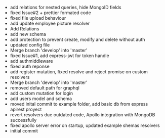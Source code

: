 - add relations for nested queries, hide MongoID fields
- fixed Issue#2 + prettier formated code
- fixed file upload behaviour
- add update employee picture resolver
- Add Relations
- add new schema
- add protection to prevent create, modify and delete without auth
- updated config file
- Merge branch 'develop' into 'master'
- fixed Issue#1, add express-jwt for token handle
- add authmiddleware
- fixed auth reponse
- add register mutation, fixed resolve and reject promise on custom resolvers
- Merge branch 'develop' into 'master'
- removed default path for graphql
- add custom mutation for login
- add users model and schema
- moved inital commit to example folder, add basic db from express apirest proyect
- revert resolvers due outdated code, Apollo integration with MongoDB successfully
- fixed apollo server error on startup, updated example shemas resolvers
- initial commit
